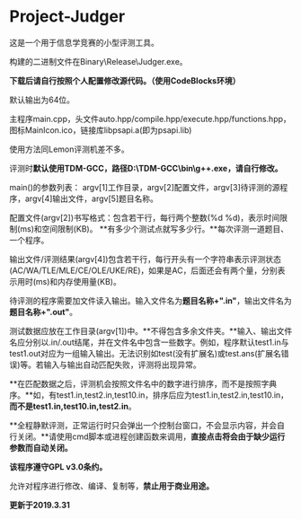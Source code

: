 # Project-Judger
这是一个用于信息学竞赛的小型评测工具。

构建的二进制文件在Binary\Release\Judger.exe。

**下载后请自行按照个人配置修改源代码。（使用CodeBlocks环境）**

默认输出为64位。

主程序main.cpp，头文件auto.hpp/compile.hpp/execute.hpp/functions.hpp，图标MainIcon.ico，链接库libpsapi.a(即为psapi.lib)

使用方法同Lemon评测机差不多。

评测时**默认使用TDM-GCC，路径D:\TDM-GCC\bin\g++.exe，请自行修改。**

main()的参数列表：
argv[1]工作目录，argv[2]配置文件，argv[3]待评测的源程序，argv[4]输出文件，argv[5]题目名称。

配置文件(argv[2])书写格式：包含若干行，每行两个整数(%d %d)，表示时间限制(ms)和空间限制(KB)。
**有多少个测试点就写多少行。**每次评测一道题目、一个程序。

输出文件/评测结果(argv[4])包含若干行，每行开头有一个字符串表示评测状态(AC/WA/TLE/MLE/CE/OLE/UKE/RE)，如果是AC，后面还会有两个量，分别表示用时(ms)和内存使用量(KB)。

待评测的程序需要加文件读入输出。输入文件名为**题目名称+".in"**，输出文件名为**题目名称+".out"**。

测试数据应放在工作目录(argv[1])中。**不得包含多余文件夹。**输入、输出文件名应分别以.in/.out结尾，并在文件名中包含一些数字。例如，程序默认test1.in与test1.out对应为一组输入输出。无法识别如test(没有扩展名)或test.ans(扩展名错误)等。若输入与输出自动匹配失败，评测将出现异常。

**在匹配数据之后，评测机会按照文件名中的数字进行排序，而不是按照字典序。**如，有test1.in,test2.in,test10.in，排序后应为test1.in,test2.in,test10.in，**而不是test1.in,test10.in,test2.in**。

**全程静默评测，正常运行时只会弹出一个控制台窗口，不会显示内容，并会自行关闭。**请使用cmd脚本或进程创建函数来调用，**直接点击将会由于缺少运行参数而自动关闭。**

**该程序遵守GPL v3.0条约。**

允许对程序进行修改、编译、复制等，**禁止用于商业用途。**

**更新于2019.3.31**
